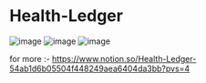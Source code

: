 # Health-Ledger

![image](https://github.com/user-attachments/assets/cb32adb1-b366-49ff-9ee9-05fb2e84228d)
![image](https://github.com/user-attachments/assets/267f3aef-84da-4846-bd23-2681fe54819e)
![image](https://github.com/user-attachments/assets/9dfb78d6-04ea-460b-aaca-385a2db1fdc1)

for more :-
https://www.notion.so/Health-Ledger-54ab1d6b05504f448249aea6404da3bb?pvs=4
